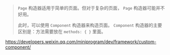 > `Page` 构造器适用于简单的页面。但对于复杂的页面， `Page` 构造器可能并不好用。
>
> 此时，可以使用 `Component` 构造器来构造页面。 `Component` 构造器的主要区别是：方法需要放在 `methods: { }` 里面。

https://developers.weixin.qq.com/miniprogram/dev/framework/custom-component/

